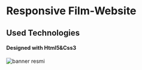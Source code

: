 <h1> Responsive Film-Website </h1>

<h2>Used Technologies</h2>

<h4>Designed with Html5&Css3</h4>

![banner resmi](myportfolio.gif)